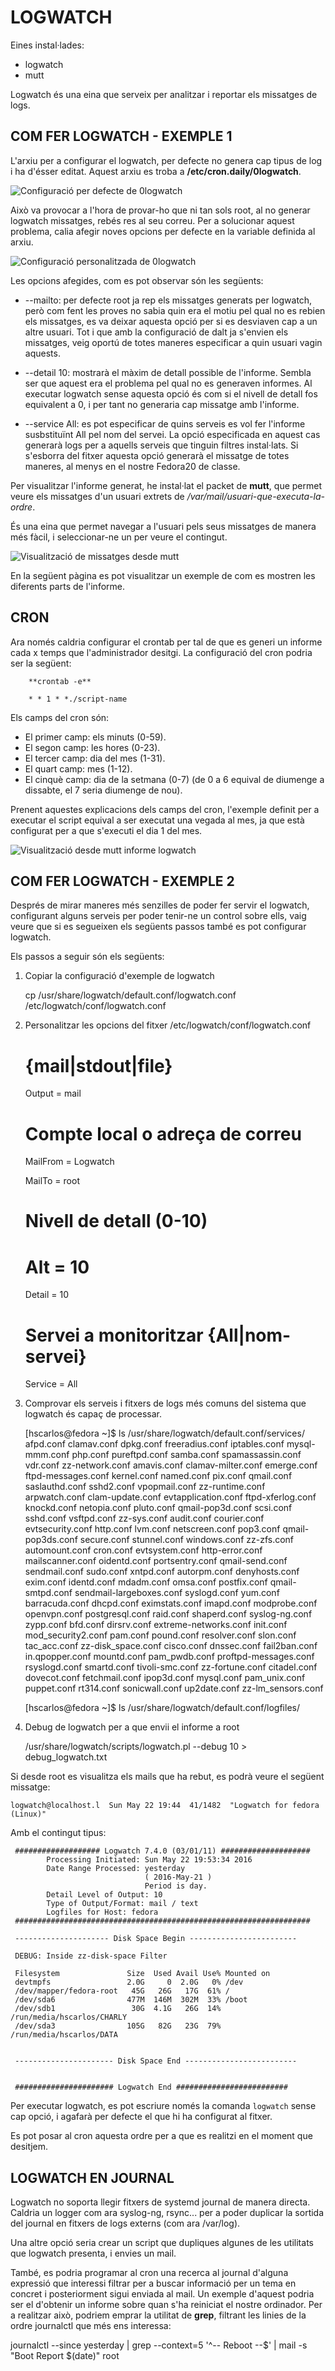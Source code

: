 # LOGWATCH
Eines instal·lades:
* logwatch
* mutt

Logwatch és una eina que serveix per analitzar i reportar els missatges de logs.

## COM FER LOGWATCH - EXEMPLE 1
L'arxiu per a configurar el logwatch, per defecte no genera cap tipus de log i 
ha d'ésser editat. Aquest arxiu es troba a **/etc/cron.daily/0logwatch**.

![Configuració per defecte de 0logwatch](/img/etc.cron.daily.0logwatch.default.png)

Això va provocar a l'hora de provar-ho que ni tan sols root, al no generar 
logwatch missatges, rebés res al seu correu. Per a solucionar aquest problema, 
calia afegir noves opcions per defecte en la variable definida al arxiu.

![Configuració personalitzada de 0logwatch](/img/etc.cron.daily.0logwatch.configurat.png)

Les opcions afegides, com es pot observar són les següents:
* --mailto: per defecte root ja rep els missatges generats per logwatch, 
però com fent les proves no sabia quin era el motiu pel qual no es rebien els 
missatges, es va deixar aquesta opció per si es desviaven cap a un altre 
usuari. Tot i que amb la configuració de dalt ja s'envien els missatges, 
veig oportú de totes maneres especificar a quin usuari vagin aquests.

* --detail 10: mostrarà el màxim de detall possible de l'informe. Sembla 
ser que aquest era el problema 	pel qual no es generaven informes. Al executar 
logwatch sense aquesta opció és com si el nivell de detall fos equivalent 
a 0, i per tant no generaria cap missatge amb l'informe.

* --service All: es pot especificar de quins serveis es vol fer l'informe 
susbstituïnt All pel nom del servei. La opció especificada en aquest cas 
generarà logs per a aquells serveis que tinguin filtres instal·lats.
Si s'esborra del fitxer aquesta opció generarà el missatge de totes 
maneres, al menys en el nostre 	Fedora20 de classe.

Per visualitzar l'informe generat, he instal·lat el packet de **mutt**, que 
permet veure els missatges d'un usuari extrets de */var/mail/usuari-que-executa-la-ordre*.

És una eina que permet navegar a l'usuari pels seus missatges de manera més 
fàcil, i seleccionar-ne un per veure el contingut.

![Visualització de missatges desde mutt](/img/mutt-llista-missatges.png)

En la següent pàgina es pot visualitzar un exemple de com es mostren les 
diferents parts de l'informe.

## CRON
Ara només caldria configurar el crontab per tal de que es generi un informe 
cada x temps que l'administrador desitgi. La configuració del cron podria 
ser la següent:

		**crontab -e**

		* * 1 * *./script-name

Els camps del cron són:
* El primer camp: els minuts (0-59).
* El segon camp: les hores (0-23).
* El tercer camp: dia del mes (1-31).
* El quart camp: mes (1-12).
* El cinquè camp: dia de la setmana (0-7) (de 0 a 6 equival de diumenge a 
dissabte, el 7 seria diumenge de nou).

Prenent aquestes explicacions dels camps del cron, l'exemple definit per a 
executar el script equival a ser executat una vegada al mes, ja que està 
configurat per a que s'executi el dia 1 del mes.

![Visualització desde mutt informe logwatch](/img/mutt-exemple-informe.png)

## COM FER LOGWATCH - EXEMPLE 2
Després de mirar maneres més senzilles de poder fer servir el logwatch, configurant
alguns serveis per poder tenir-ne un control sobre ells, vaig veure que
si es segueixen els següents passos també es pot configurar logwatch.

Els passos a seguir són els següents:

1. Copiar la configuració d'exemple de logwatch

	cp /usr/share/logwatch/default.conf/logwatch.conf \
/etc/logwatch/conf/logwatch.conf

2. Personalitzar les opcions del fitxer /etc/logwatch/conf/logwatch.conf

	# {mail|stdout|file}
	Output = mail
	
	# Compte local o adreça de correu
	MailFrom = Logwatch

	MailTo = root

	# Nivell de detall (0-10)
	# Alt = 10
	Detail = 10
	
	# Servei a monitoritzar {All|nom-servei}
	Service = All

3. Comprovar els serveis i fitxers de logs més comuns del sistema que 
logwatch és capaç de processar.
	
	[hscarlos@fedora ~]$ ls /usr/share/logwatch/default.conf/services/
	afpd.conf       clamav.conf         dpkg.conf              freeradius.conf     iptables.conf       mysql-mmm.conf  php.conf               pureftpd.conf      samba.conf                spamassassin.conf  vdr.conf            zz-network.conf
	amavis.conf     clamav-milter.conf  emerge.conf            ftpd-messages.conf  kernel.conf         named.conf      pix.conf               qmail.conf         saslauthd.conf            sshd2.conf         vpopmail.conf       zz-runtime.conf
	arpwatch.conf   clam-update.conf    evtapplication.conf    ftpd-xferlog.conf   knockd.conf         netopia.conf    pluto.conf             qmail-pop3d.conf   scsi.conf                 sshd.conf          vsftpd.conf         zz-sys.conf
	audit.conf      courier.conf        evtsecurity.conf       http.conf           lvm.conf            netscreen.conf  pop3.conf              qmail-pop3ds.conf  secure.conf               stunnel.conf       windows.conf        zz-zfs.conf
	automount.conf  cron.conf           evtsystem.conf         http-error.conf     mailscanner.conf    oidentd.conf    portsentry.conf        qmail-send.conf    sendmail.conf             sudo.conf          xntpd.conf
	autorpm.conf    denyhosts.conf      exim.conf              identd.conf         mdadm.conf          omsa.conf       postfix.conf           qmail-smtpd.conf   sendmail-largeboxes.conf  syslogd.conf       yum.conf
	barracuda.conf  dhcpd.conf          eximstats.conf         imapd.conf          modprobe.conf       openvpn.conf    postgresql.conf        raid.conf          shaperd.conf              syslog-ng.conf     zypp.conf
	bfd.conf        dirsrv.conf         extreme-networks.conf  init.conf           mod_security2.conf  pam.conf        pound.conf             resolver.conf      slon.conf                 tac_acc.conf       zz-disk_space.conf
	cisco.conf      dnssec.conf         fail2ban.conf          in.qpopper.conf     mountd.conf         pam_pwdb.conf   proftpd-messages.conf  rsyslogd.conf      smartd.conf               tivoli-smc.conf    zz-fortune.conf
	citadel.conf    dovecot.conf        fetchmail.conf         ipop3d.conf         mysql.conf          pam_unix.conf   puppet.conf            rt314.conf         sonicwall.conf            up2date.conf       zz-lm_sensors.conf

	[hscarlos@fedora ~]$ ls /usr/share/logwatch/default.conf/logfiles/

4. Debug de logwatch per a que envii el informe a root

	/usr/share/logwatch/scripts/logwatch.pl --debug 10 > debug_logwatch.txt

Si desde root es visualitza els mails que ha rebut, es podrà veure el següent missatge:

	logwatch@localhost.l  Sun May 22 19:44  41/1482  "Logwatch for fedora (Linux)"

Amb el contingut tipus:

	 ################### Logwatch 7.4.0 (03/01/11) ####################
			Processing Initiated: Sun May 22 19:53:34 2016
			Date Range Processed: yesterday
								  ( 2016-May-21 )
								  Period is day.
			Detail Level of Output: 10
			Type of Output/Format: mail / text
			Logfiles for Host: fedora
	 ##################################################################

	 --------------------- Disk Space Begin ------------------------

	 DEBUG: Inside zz-disk-space Filter

	 Filesystem               Size  Used Avail Use% Mounted on
	 devtmpfs                 2.0G     0  2.0G   0% /dev
	 /dev/mapper/fedora-root   45G   26G   17G  61% /
	 /dev/sda6                477M  146M  302M  33% /boot
	 /dev/sdb1                 30G  4.1G   26G  14% /run/media/hscarlos/CHARLY
	 /dev/sda3                105G   82G   23G  79% /run/media/hscarlos/DATA


	 ---------------------- Disk Space End -------------------------


	 ###################### Logwatch End #########################

Per executar logwatch, es pot escriure només la comanda `logwatch` sense cap
opció, i agafarà per defecte el que hi ha configurat al fitxer.

Es pot posar al cron aquesta ordre per a que es realitzi en el moment
que desitjem.

## LOGWATCH EN JOURNAL
Logwatch no soporta llegir fitxers de systemd journal de manera directa. 
Caldria un logger com ara syslog-ng, rsync... per a poder duplicar la sortida 
del journal en fitxers de logs externs (com ara /var/log).

Una altre opció seria crear un script que dupliques algunes de les utilitats 
que logwatch presenta, i envies un mail.

També, es podria programar al cron una recerca al journal d'alguna expressió 
que interessi filtrar per a buscar informació per un tema en concret i posteriorment 
sigui enviada al mail. Un exemple d'aquest podria ser el d'obtenir un informe 
sobre quan s'ha reiniciat el nostre ordinador. Per a realitzar això, podriem 
emprar la utilitat de **grep**, filtrant les linies de la ordre journalctl que 
més ens interessa:

journalctl --since yesterday | grep --context=5 '^-- Reboot --$' | mail -s "Boot Report $(date)" root


